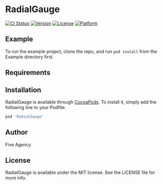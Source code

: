 # RadialGauge

[![CI Status](https://img.shields.io/travis/blabas/RadialGauge.svg?style=flat)](https://travis-ci.org/blabas/RadialGauge)
[![Version](https://img.shields.io/cocoapods/v/RadialGauge.svg?style=flat)](https://cocoapods.org/pods/RadialGauge)
[![License](https://img.shields.io/cocoapods/l/RadialGauge.svg?style=flat)](https://cocoapods.org/pods/RadialGauge)
[![Platform](https://img.shields.io/cocoapods/p/RadialGauge.svg?style=flat)](https://cocoapods.org/pods/RadialGauge)

## Example

To run the example project, clone the repo, and run `pod install` from the Example directory first.

## Requirements

## Installation

RadialGauge is available through [CocoaPods](https://cocoapods.org). To install
it, simply add the following line to your Podfile:

```ruby
pod 'RadialGauge'
```

## Author

Five Agency

## License

RadialGauge is available under the MIT license. See the LICENSE file for more info.
